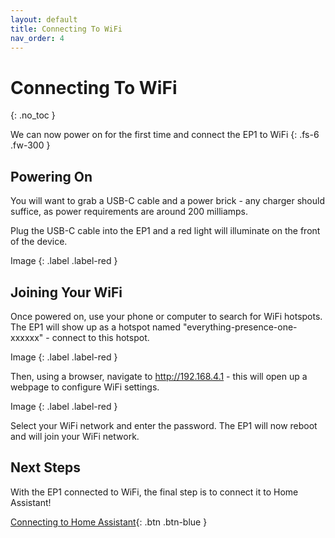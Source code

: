 ```yaml
---
layout: default
title: Connecting To WiFi
nav_order: 4
---
```


# Connecting To WiFi

{: .no_toc }

We can now power on for the first time and connect the EP1 to WiFi
{: .fs-6 .fw-300 }

## Powering On

You will want to grab a USB-C cable and a power brick - any charger should suffice, as power requirements are around 200 milliamps.

Plug the USB-C cable into the EP1 and a red light will illuminate on the front of the device.

Image
{: .label .label-red }

## Joining Your WiFi

Once powered on, use your phone or computer to search for WiFi hotspots. The EP1 will show up as a hotspot named "everything-presence-one-xxxxxx" - connect to this hotspot.

Image
{: .label .label-red }

Then, using a browser, navigate to http://192.168.4.1 - this will open up a webpage to configure WiFi settings.

Image
{: .label .label-red }

Select your WiFi network and enter the password. The EP1 will now reboot and will join your WiFi network.

## Next Steps

With the EP1 connected to WiFi, the final step is to connect it to Home Assistant!

[Connecting to Home Assistant](http://everythingsmarthome.github.io/everything-presence-one/connecting-home-assistant.html){: .btn .btn-blue }

<script>
const toggleDarkMode = document.querySelector('.js-toggle-dark-mode');

jtd.addEvent(toggleDarkMode, 'click', function(){
  if (jtd.getTheme() === 'dark') {
    jtd.setTheme('light');
    toggleDarkMode.textContent = 'Preview dark color scheme';
  } else {
    jtd.setTheme('dark');
    toggleDarkMode.textContent = 'Return to the light side';
  }
});
</script>
